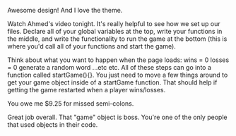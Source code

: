 Awesome design! And I love the theme.

Watch Ahmed's video tonight. It's really helpful to see how we set up our files. Declare all of your global variables at the top, write your functions in the middle, and write the functionality to run the game at the bottom (this is where you'd call all of your functions and start the game).

Think about what you want to happen when the page loads:
	wins = 0
	losses = 0
	generate a random word
	...etc etc.
All of these steps can go into a function called startGame(){}. You just need to move a few things around to get your game object inside of a startGame function. That should help if getting the game restarted when a player wins/losses.

You owe me $9.25 for missed semi-colons.

Great job overall. That "game" object is boss. You're one of the only people that used objects in their code.


